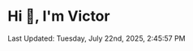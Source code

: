 <h1>Hi 👋, I'm Victor </h1>

<!--RECENT_ACTIVITY:start-->
<!--RECENT_ACTIVITY:end-->

<!--RECENT_ACTIVITY:last_update-->
Last Updated: Tuesday, July 22nd, 2025, 2:45:57 PM
<!--RECENT_ACTIVITY:last_update_end-->
